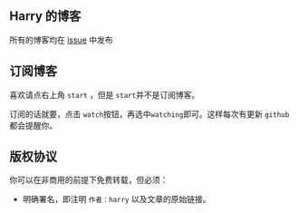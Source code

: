 ## Harry 的博客

所有的博客均在 [issue](https://github.com/jun58/blog/issues) 中发布

## 订阅博客

喜欢请点右上角 `start` ，但是 `start`并不是订阅博客。

订阅的话就要，点击 `watch`按钮，再选中`watching`即可。这样每次有更新 `github`都会提醒你。

## 版权协议

你可以在非商用的前提下免费转载，但必须：

- 明确署名，即注明 `作者：harry` 以及文章的原始链接。